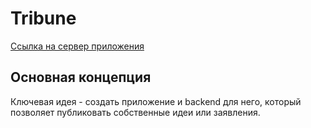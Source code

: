 # Tribune


[Ссылка на сервер приложения](https://github.com/AlexDeko/server  "Server")


## Основная концепция

Ключевая идея - создать приложение и backend для него, который позволяет публиковать собственные идеи или заявления.
